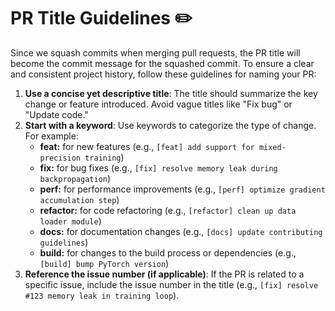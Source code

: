 # PR Title Guidelines ✏️

Since we squash commits when merging pull requests, the PR title will become the commit message for the squashed commit. To ensure a clear and consistent project history, follow these guidelines for naming your PR:

1. **Use a concise yet descriptive title**: The title should summarize the key change or feature introduced. Avoid vague titles like "Fix bug" or "Update code."
2. **Start with a keyword**: Use keywords to categorize the type of change. For example:
   - **feat:** for new features (e.g., `[feat] add support for mixed-precision training`)
   - **fix:** for bug fixes (e.g., `[fix] resolve memory leak during backpropagation`)
   - **perf:** for performance improvements (e.g., `[perf] optimize gradient accumulation step`)
   - **refactor:** for code refactoring (e.g., `[refactor] clean up data loader module`)
   - **docs:** for documentation changes (e.g., `[docs] update contributing guidelines`)
   - **build:** for changes to the build process or dependencies (e.g., `[build] bump PyTorch version`)
3. **Reference the issue number (if applicable)**: If the PR is related to a specific issue, include the issue number in the title (e.g., `[fix] resolve #123 memory leak in training loop`).
